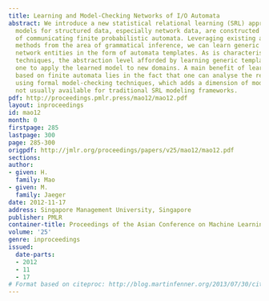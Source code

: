 ```yaml
---
title: Learning and Model-Checking Networks of I/O Automata
abstract: We introduce a new statistical relational learning (SRL) approach in which
  models for structured data, especially network data, are constructed as networks
  of communicating finite probabilistic automata. Leveraging existing automata learning
  methods from the area of grammatical inference, we can learn generic models for
  network entities in the form of automata templates. As is characteristic for SRL
  techniques, the abstraction level afforded by learning generic templates enables
  one to apply the learned model to new domains. A main benefit of learning models
  based on finite automata lies in the fact that one can analyse the resulting models
  using formal model-checking techniques, which adds a dimension of model analysis
  not usually available for traditional SRL modeling frameworks.
pdf: http://proceedings.pmlr.press/mao12/mao12.pdf
layout: inproceedings
id: mao12
month: 0
firstpage: 285
lastpage: 300
page: 285-300
origpdf: http://jmlr.org/proceedings/papers/v25/mao12/mao12.pdf
sections: 
author:
- given: H.
  family: Mao
- given: M.
  family: Jaeger
date: 2012-11-17
address: Singapore Management University, Singapore
publisher: PMLR
container-title: Proceedings of the Asian Conference on Machine Learning
volume: '25'
genre: inproceedings
issued:
  date-parts:
  - 2012
  - 11
  - 17
# Format based on citeproc: http://blog.martinfenner.org/2013/07/30/citeproc-yaml-for-bibliographies/
---
```

